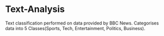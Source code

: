 # Text-Analysis
Text classification performed on data provided by BBC News.
Categorises data into 5 Classes(Sports, Tech, Entertainment, Politics, Business).
